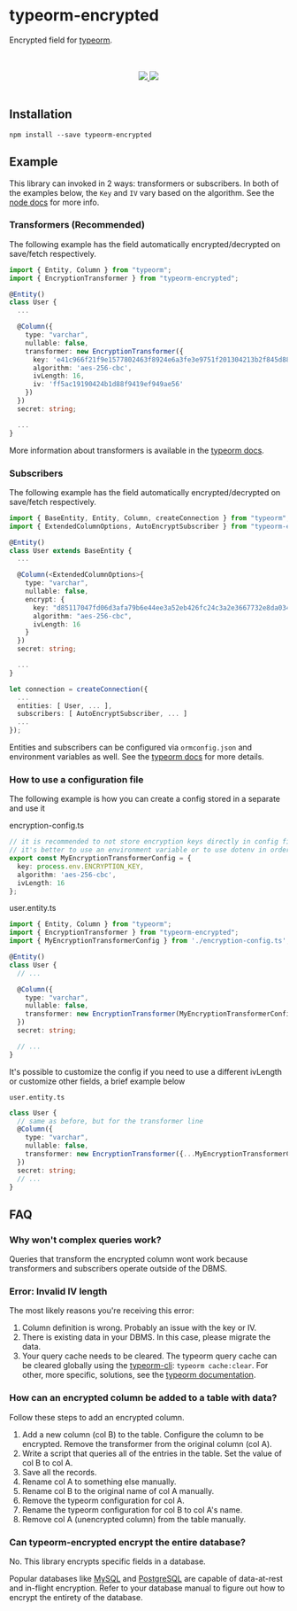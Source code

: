 # typeorm-encrypted

Encrypted field for [typeorm](http://typeorm.io).

<div align="center">
  <br />
  <br />
  <a href="https://circleci.com/gh/generalpiston/typeorm-encrypted/tree/master">
    <img src="https://circleci.com/gh/generalpiston/typeorm-encrypted/tree/master.svg?style=shield&circle-token=:circle-token">
  </a>
  <a href="https://badge.fury.io/js/typeorm-encrypted">
    <img src="https://badge.fury.io/js/typeorm-encrypted.svg">
  </a>
  <br />
  <br />
</div>

## Installation

```
npm install --save typeorm-encrypted
```

## Example

This library can invoked in 2 ways: transformers or subscribers. In both of the examples below, the `Key` and `IV` vary based on the algorithm. See the [node docs](https://nodejs.org/api/crypto.html#crypto_crypto_createcipheriv_algorithm_key_iv_options) for more info.

### Transformers (Recommended)

The following example has the field automatically encrypted/decrypted on save/fetch respectively.

```typescript
import { Entity, Column } from "typeorm";
import { EncryptionTransformer } from "typeorm-encrypted";

@Entity()
class User {
  ...

  @Column({
    type: "varchar",
    nullable: false,
    transformer: new EncryptionTransformer({
      key: 'e41c966f21f9e1577802463f8924e6a3fe3e9751f201304213b2f845d8841d61',
      algorithm: 'aes-256-cbc',
      ivLength: 16,
      iv: 'ff5ac19190424b1d88f9419ef949ae56'
    })
  })
  secret: string;

  ...
}

```

More information about transformers is available in the [typeorm docs](https://typeorm.io/#/entities/column-options).

### Subscribers

The following example has the field automatically encrypted/decrypted on save/fetch respectively.

```typescript
import { BaseEntity, Entity, Column, createConnection } from "typeorm";
import { ExtendedColumnOptions, AutoEncryptSubscriber } from "typeorm-encrypted";

@Entity()
class User extends BaseEntity {
  ...

  @Column(<ExtendedColumnOptions>{
    type: "varchar",
    nullable: false,
    encrypt: {
      key: "d85117047fd06d3afa79b6e44ee3a52eb426fc24c3a2e3667732e8da0342b4da",
      algorithm: "aes-256-cbc",
      ivLength: 16
    }
  })
  secret: string;

  ...
}

let connection = createConnection({
  ...
  entities: [ User, ... ],
  subscribers: [ AutoEncryptSubscriber, ... ]
  ...
});

```

Entities and subscribers can be configured via `ormconfig.json` and environment variables as well. See the [typeorm docs](http://typeorm.io/#/using-ormconfig) for more details.

### How to use a configuration file

The following example is how you can create a config stored in a separate and use it

encryption-config.ts
```typescript
// it is recommended to not store encryption keys directly in config files, 
// it's better to use an environment variable or to use dotenv in order to load the value
export const MyEncryptionTransformerConfig = {
  key: process.env.ENCRYPTION_KEY,
  algorithm: 'aes-256-cbc',
  ivLength: 16
};
```

user.entity.ts
```typescript
import { Entity, Column } from "typeorm";
import { EncryptionTransformer } from "typeorm-encrypted";
import { MyEncryptionTransformerConfig } from './encryption-config.ts'; // path to where you stored your config file

@Entity()
class User {
  // ...

  @Column({
    type: "varchar",
    nullable: false,
    transformer: new EncryptionTransformer(MyEncryptionTransformerConfig)
  })
  secret: string;

  // ...
}
```

It's possible to customize the config if you need to use a different ivLength or customize other fields, a brief example below

`user.entity.ts`
```typescript
class User {
  // same as before, but for the transformer line
  @Column({
    type: "varchar",
    nullable: false,
    transformer: new EncryptionTransformer({...MyEncryptionTransformerConfig, ivLength: 24})
  })
  secret: string;
  // ...
}
```

## FAQ

### Why won't complex queries work?

Queries that transform the encrypted column wont work because transformers and subscribers operate outside of the DBMS.

### Error: Invalid IV length

The most likely reasons you're receiving this error:

1. Column definition is wrong. Probably an issue with the key or IV.
2. There is existing data in your DBMS. In this case, please migrate the data.
3. Your query cache needs to be cleared. The typeorm query cache can be cleared globally using the [typeorm-cli](https://typeorm.io/#/using-cli): `typeorm cache:clear`. For other, more specific, solutions, see the [typeorm documentation](https://typeorm.io/#/caching).

### How can an encrypted column be added to a table with data?

Follow these steps to add an encrypted column.

1. Add a new column (col B) to the table. Configure the column to be encrypted. Remove the transformer from the original column (col A).
2. Write a script that queries all of the entries in the table. Set the value of col B to col A.
3. Save all the records.
4. Rename col A to something else manually.
5. Rename col B to the original name of col A manually.
6. Remove the typeorm configuration for col A.
7. Rename the typeorm configuration for col B to col A's name.
8. Remove col A (unencrypted column) from the table manually.

### Can typeorm-encrypted encrypt the entire database?

No. This library encrypts specific fields in a database.

Popular databases like [MySQL](https://dev.mysql.com/doc/refman/8.0/en/innodb-data-encryption.html) and [PostgreSQL](https://www.postgresql.org/docs/8.1/encryption-options.html) are capable of data-at-rest and in-flight encryption. Refer to your database manual to figure out how to encrypt the entirety of the database.

